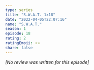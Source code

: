 ```yaml
---
type: series
title: "S.W.A.T. 1x18"
date: "2022-04-05T22:07:16"
name: "S.W.A.T."
season: 1
episode: 18
rating: 2
ratingEmoji: ⭐️⭐️
share: false
---
```


_[No review was written for this episode]_

